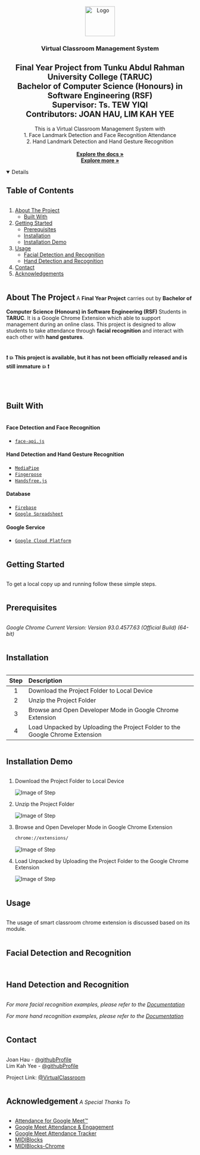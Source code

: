 
<!-- PROJECT LOGO -->
<br />
<p align="center">
  <a href="https://github.com/Joan0018/SmartClassroom">
    <img src="src/img/Attendance64.png" alt="Logo" width="80" height="80">
  </a>

  <h3 align="center">Virtual Classroom Management System</h3>
  <h2 align="center">Final Year Project from Tunku Abdul Rahman University College (TARUC)
    <br/>
    Bachelor of Computer Science (Honours) in Software Engineering (RSF)
    <br/>
    Supervisor: Ts. TEW YIQI
    <br/>
    Contributors: JOAN HAU, LIM KAH YEE
  </h2>
  <p align="center">
    This is a Virtual Classroom Management System with 
    <br />
    1. Face Landmark Detection and Face Recognition Attendance
    <br />
    2. Hand Landmark Detection and Hand Gesture Recognition 
    <br />
    <br />
    <!-- NEED ADDED AFTER FINAL REPORT RUN ORIGINALITY -->
    <a href="https://github.com/Joan0018/SmartClassroom"><strong>Explore the docs »</strong></a>
    <br />
    <a href="#table-of-content"><strong>Explore more »</strong></a>
  </p>
</p>

<!-- TABLE OF CONTENTS -->
<a id="table-of-content">
<details open="open">
  <summary><h2 style="display: inline-block">Table of Contents</h2></summary>
  <ol>
    <li>
      <a href="#about-the-project">About The Project</a>
      <ul>
        <li><a href="#built-with">Built With</a></li>
      </ul>
    </li>
    <li>
      <a href="#get-start">Getting Started</a>
      <ul>
        <li><a href="#prerequisites">Prerequisites</a></li>
        <li><a href="#installation">Installation</a></li>
        <li><a href="#installationDemo">Installation Demo</a></li>
      </ul>
    </li>
    <li>
      <a href="#usage">Usage</a>
      <ul>
        <li><a href="#facial">Facial Detection and Recognition</a></li>
        <li><a href="#hand">Hand Detection and Recognition</a></li>
      </ul>
    </li>
    <li><a href="#contact">Contact</a></li>
    <li><a href="#acknowledgements">Acknowledgements</a></li>
  </ol>
</details>
</a>


<!-- ABOUT THE PROJECT -->
<a id="about-the-project"><h2 style="display: inline-block">About The Project</h2></a>
A **Final Year Project** carries out by **Bachelor of Computer Science (Honours) in Software Engineering (RSF)** Students in **TARUC**. It is a Google Chrome Extension which able to support management during an online class. This project is designed to allow students to take attendance through **facial recognition** and interact with each other with **hand gestures**.
<br />
<br />
#### :exclamation: :collision: This project is available, but it has not been officially released and is still immature :collision: :exclamation:   
<br />

<!-- Sample
Here's a blank template to get started:
**To avoid retyping too much info. Do a search and replace with your text editor for the following:**
`github_username`, `repo_name`, `twitter_handle`, `email`, `project_title`, `project_description`-->

<a id="built-with"><h2 style="display: inline-block">Built With</h2></a>
#### Face Detection and Face Recognition
* <a href="https://github.com/justadudewhohacks/face-api.js/tree/master/weights"> `face-api.js` </a> 
#### Hand Detection and Hand Gesture Recognition
* <a href="https://google.github.io/mediapipe/solutions/hands"> `MediaPipe` </a>
* <a href="https://github.com/andypotato/fingerpose"> `Fingerpose` </a> 
* <a href="https://github.com/MIDIBlocks/handsfree-chrome"> `Handsfree.js` </a> 
#### Database
* <a href="https://firebase.google.com/docs?gclid=CjwKCAjw3riIBhAwEiwAzD3TiRT4tjJReyA5xT4EAhqiTfQ2mVnilp6-Jh1aURDKNgAcsizbYdF-rxoClHMQAvD_BwE&gclsrc=aw.ds"> `Firebase` </a>
* <a href="https://www.google.com/sheets/about/"> `Google Spreadsheet` </a> 
#### Google Service
* <a href="https://cloud.google.com/"> `Google Cloud Platform` </a> 



<!-- GETTING STARTED -->
<a id="get-start"><h2 style="display: inline-block">Getting Started</h2></a>

To get a local copy up and running follow these simple steps.

<!-- Prerequisites -->
<a id="prerequisites"><h2 style="display: inline-block">Prerequisites</h2></a>

*Google Chrome Current Version: Version 93.0.4577.63 (Official Build) (64-bit)*

<!-- Installation -->
<a id="installation"><h2 style="display: inline-block">Installation</h2></a>

| Step        | Description   | 
| :------------:|:-------------|
| 1           | Download the Project Folder to Local Device |
| 2           | Unzip the Project Folder |
| 3           | Browse and Open Developer Mode in Google Chrome Extension |
| 4           | Load Unpacked by Uploading the Project Folder to the Google Chrome Extension |

<!-- Installation Demo-->
<a id="installationDemo"><h2 style="display: inline-block">Installation Demo</h2></a>

1. Download the Project Folder to Local Device

   ![Image of Step](https://github.com/Joan0018/SmartClassroom/blob/main/process/Step_1.png)

2. Unzip the Project Folder

   ![Image of Step](https://github.com/Joan0018/SmartClassroom/blob/main/process/Step_2.png)

3. Browse and Open Developer Mode in Google Chrome Extension
   ```sh
   chrome://extensions/
   ```
   
   ![Image of Step](https://github.com/Joan0018/SmartClassroom/blob/main/process/Step_3.png)
   
4. Load Unpacked by Uploading the Project Folder to the Google Chrome Extension

   ![Image of Step](https://github.com/Joan0018/SmartClassroom/blob/main/process/Step_4.png)



<!-- USAGE EXAMPLES -->
<a id="usage"><h2 style="display: inline-block">Usage</h2></a>

The usage of smart classroom chrome extension is discussed based on its module.

<a id="facial"><h2 style="display: inline-block">Facial Detection and Recognition</h2></a>

<a id="hand"><h2 style="display: inline-block">Hand Detection and Recognition</h2></a>

<!-- Will update after FYP Report done -->
_For more facial recognition examples, please refer to the [Documentation](https://example.com)_

_For more hand recognition examples, please refer to the [Documentation](https://example.com)_


<!-- CONTACT -->
<a id="contact"><h2 style="display: inline-block">Contact</h2></a>

Joan Hau - [@githubProfile](https://github.com/Joan0018)
<br/>
Lim Kah Yee - [@githubProfile](https://github.com/lky1020)

Project Link: [@VirtualClassroom](https://github.com/Joan0018/SmartClassroom) 


<!-- ACKNOWLEDGEMENTS -->
<a id="acknowledgements"><h2 style="display: inline-block">Acknowledgement</h2></a>
_A Special Thanks To_
* [Attendance for Google Meet™](https://chrome.google.com/webstore/detail/attendance-for-google-mee/gioogehddfnceeihfoeencjbhggblkkd)
* [Google Meet Attendance & Engagement](https://chrome.google.com/webstore/detail/google-meet-attendance-en/dfoeddmkpdeheffinggbeggiebnhhmno)
* [Google Meet Attendance Tracker](https://chrome.google.com/webstore/detail/google-meet-attendance-tr/ldjjokmalaidehbgbifihdfdondjgfha)
* [MIDIBlocks](https://github.com/midiblocks/handsfree)
* [MIDIBlocks-Chrome](https://github.com/MIDIBlocks/handsfree-chrome)
